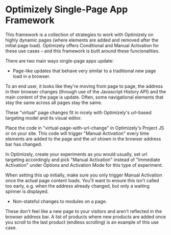 # Optimizely Single-Page App Framework

This framework is a collection of strategies to work with Optimizely on highly dynamic pages (where elements are added and removed after the initial page load). Optimizely offers Conditional and Manual Activation for these use cases – and this framework is built around these funcionalities.

There are two main ways single-page apps update:

* Page-like updates that behave very similar to a traditional new page load in a browser. 

To an end user, it looks like they're moving from page to page, the address in their browser changes (through use of the Javascript History API) and the main content of the page is update. Often, some navigational elements that stay the same across all pages stay the same.

These "virtual" page changes fit in nicely with Optimizely's url-based targeting model and its visual editor.

Place the code in "virtual-page-with-url-change" in Optimizely's Project JS or on your site. This code will trigger "Manual Activation" every time elements are added to the page and the url shown in the browser address bar has changed.

In Optimizely, create your experiments as you would usually, set url targeting accordingly and pick "Manual Activation" instead of "Immediate Activation" under Options and Activation Mode for this type of experiment.

When setting this up initially, make sure you only trigger Manual Activation once the actual page content loads. You'll want to ensure this isn't called too early, e.g. when the address already changed, but only a waiting spinner is displayed.
 
* Non-stateful changes to modules on a page. 

These don't feel like a new page to your visitors and aren't reflected in the browser address bar. A list of products where new products are added once you scroll to the last product (endless scrolling) is an example of this use case.


